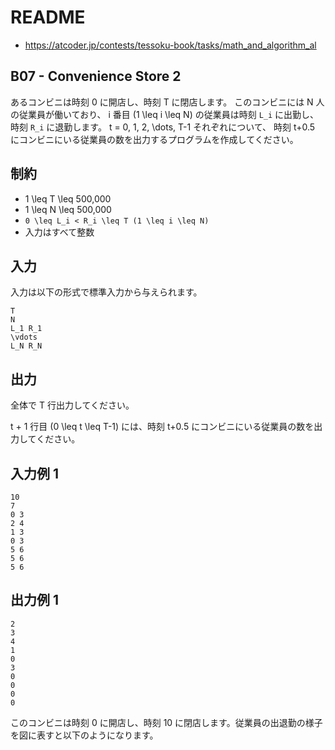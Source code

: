 # README
- <https://atcoder.jp/contests/tessoku-book/tasks/math_and_algorithm_al>
## B07 - Convenience Store 2 
あるコンビニは時刻 0 に開店し、時刻 T に閉店します。
このコンビニには N 人の従業員が働いており、
i 番目 (1 \leq i \leq N) の従業員は時刻 `L_i` に出勤し、時刻 `R_i` に退勤します。
t = 0, 1, 2, \dots, T-1 それぞれについて、
時刻 t+0.5 にコンビニにいる従業員の数を出力するプログラムを作成してください。
## 制約
* 1 \leq T \leq 500\,000
* 1 \leq N \leq 500\,000
* `0 \leq L_i < R_i \leq T (1 \leq i \leq N)`
* 入力はすべて整数
## 入力
入力は以下の形式で標準入力から与えられます。

```
T
N
L_1 R_1
\vdots
L_N R_N
```
## 出力
全体で T 行出力してください。

t + 1 行目 (0 \leq t \leq T-1) には、時刻 t+0.5 にコンビニにいる従業員の数を出力してください。
## 入力例 1
```
10
7
0 3
2 4
1 3
0 3
5 6
5 6
5 6
```
## 出力例 1
```
2
3
4
1
0
3
0
0
0
0
```

このコンビニは時刻 0 に開店し、時刻 10 に閉店します。従業員の出退勤の様子を図に表すと以下のようになります。
